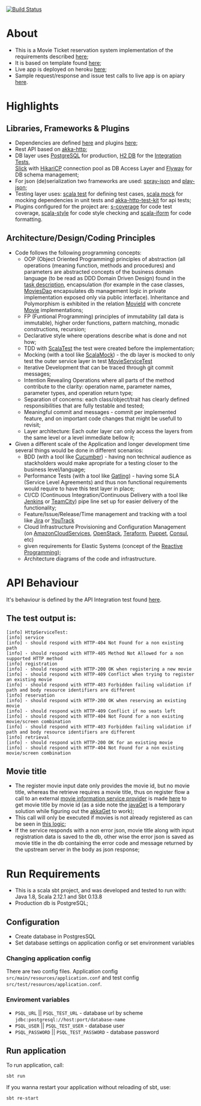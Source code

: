 [![Build Status](https://travis-ci.org/OlegEfrem/movies_rest_service.svg?branch=master)](https://travis-ci.org/OlegEfrem/movies_rest_service)

# About
* This is a Movie Ticket reservation system implementation of the requirements described [here](https://github.com/OlegEfrem/movies_rest_service/blob/master/Assignment.md);
* It is based on template found [here](https://github.com/ArchDev/akka-http-rest);
* Live app is deployed on heroku [here](https://movie-reservation.herokuapp.com/);
* Sample request/response and issue test calls to live app is on apiary [here](http://docs.movieserviceapi.apiary.io). 

# Highlights
## Libraries, Frameworks & Plugins
* Dependencies are defined [here](https://github.com/OlegEfrem/movies_rest_service/blob/master/build.sbt) and 
plugins [here](https://github.com/OlegEfrem/movies_rest_service/blob/master/project/plugins.sbt);
* Rest API based on [akka-http](http://doc.akka.io/docs/akka-http/10.0.5/scala/http/introduction.html);
* DB layer uses [PostgreSQL](https://www.postgresql.org/) for production, [H2 DB](http://www.h2database.com/html/main.html) for the 
[Integration Tests](https://github.com/OlegEfrem/movies_rest_service/blob/master/src/test/scala/com/oef/movies/IntegrationSpec.scala),  
[Slick](http://slick.lightbend.com/) with [HikariCP](https://github.com/brettwooldridge/HikariCP) connection pool as DB Access Layer and
[Flyway](https://flywaydb.org/) for DB schema management;
* For json (de)serialization two frameworks are used: [spray-json](https://github.com/spray/spray-json) and [play-json](https://www.playframework.com/documentation/2.5.x/ScalaJson);
* Testing layer uses: [scala test](http://www.scalatest.org/) for defining test cases, [scala mock](http://scalamock.org/) for mocking dependencies in unit tests and 
[akka-http-test-kit](http://doc.akka.io/docs/akka-http/10.0.5/scala/http/routing-dsl/testkit.html) for api tests;
* Plugins configured for the project are: [s-coverage](https://github.com/scoverage/sbt-scoverage) for code test coverage, [scala-style](http://www.scalastyle.org/) for code style checking and
[scala-iform](https://github.com/scala-ide/scalariform) for code formatting.

## Architecture/Design/Coding Principles
* Code follows the following programming concepts: 
  * OOP (Object Oriented Programming) principles of abstraction (all operations (meaning function, methods and procedures) and parameters are abstracted concepts of the business domain language (to be read as DDD Domain Driven Design) 
  found in the [task description](https://github.com/OlegEfrem/movies_rest_service/blob/master/Assignment.md), encapsulation (for example in the case classes, 
  [MoviesDao](https://github.com/OlegEfrem/movies_rest_service/blob/master/src/main/scala/com/oef/movies/services/dao/Movies.scala) encapsulates db management logic in private implementation exposed only via public interface).
  Inheritance and Polymorphism is exhibited in the relation [MovieId](https://github.com/OlegEfrem/movies_rest_service/blob/master/src/main/scala/com/oef/movies/models/Movie.scala#L3) with 
  concrete [Movie](https://github.com/OlegEfrem/movies_rest_service/blob/master/src/main/scala/com/oef/movies/models/Movie.scala#L8) implementations;
  * FP (Funtional Programming) principles of immutability (all data is immutable), higher order functions, pattern matching, monadic constructions, recursion;
  * Declarative style where operations describe what is done and not how;
  * TDD with [ScalaTest](http://www.scalatest.org/) the test were created before the implementation;
  * Mocking (with a tool like [ScalaMock](http://scalamock.org/)) - the db layer is mocked to only test the outer service layer in
  test [MovieServiceTest](https://github.com/OlegEfrem/movies_rest_service/blob/master/src/test/scala/com/oef/movies/services/MovieServiceTest.scala#L54) 
  * Iterative Development that can be traced through git commit messages;
  * Intention Revealing Operations where all parts of the method contribute to the clarity: operation name, parameter names, parameter types, and operation return type;
  * Separation of concerns: each class/object/trait has clearly defined responsibilities that are fully testable and tested;
  * Meaningful commit and messages - commit per implemented feature, and on important code changes that might be usefull to revisit;
  * Layer architecture: Each outer layer can only access the layers from the same level or a level immediate bellow it; 
* Given a different scale of the Application and longer development time several things would be done in different scenarios: 
  * BDD (with a tool like [Cucumber](https://cucumber.io/)) - having non technical audience as stackholders would make apropriate for a testing closer to the business level/language;
  * Performance Tests (with a tool like [Gatling](http://gatling.io/#/)) - having some SLA (Service Level Agreements) and thus non functional requirements would require to have this test layer in place;
  * CI/CD (Continuous Integration/Continuous Delivery with a tool like [Jenkins](https://jenkins.io/) or [TeamCity](https://www.jetbrains.com/teamcity/)) pipe line set up for easier delivery of the functionality;
  * Feature/Issue/Release/Time management and tracking with a tool like [Jira](https://www.atlassian.com/software/jira) or [YouTrack](https://www.jetbrains.com/youtrack/)
  * Cloud Infrastructure Provisioning and Configuration Management (on [AmazonCloudServices](https://aws.amazon.com/), [OpenStack](https://www.openstack.org/), 
  [Teraform](https://www.terraform.io/), [Puppet](https://puppet.com/), [Consul](https://www.consul.io/), etc)
  * given requirements for Elastic Systems (concept of the [Reactive Programming](http://www.reactivemanifesto.org/));
  * Architecture diagrams of the code and infrastructure.

# API Behaviour
It's behaviour is defined by the API Integration test found [here](https://github.com/OlegEfrem/movies_rest_service/blob/master/src/test/scala/com/oef/movies/http/HttpServiceTest.scala).
## The test output is: 
```aidl
[info] HttpServiceTest:
[info] service
[info] - should respond with HTTP-404 Not Found for a non existing path
[info] - should respond with HTTP-405 Method Not Allowed for a non supported HTTP method
[info] registration
[info] - should respond with HTTP-200 OK when registering a new movie
[info] - should respond with HTTP-409 Conflict when trying to register an existing movie
[info] - should respond with HTTP-403 Forbidden failing validation if path and body resource identifiers are different
[info] reservation
[info] - should respond with HTTP-200 OK when reserving an existing movie
[info] - should respond with HTTP-409 Conflict if no seats left
[info] - should respond with HTTP-404 Not Found for a non existing movie/screen combination
[info] - should respond with HTTP-403 Forbidden failing validation if path and body resource identifiers are different
[info] retrieval
[info] - should respond with HTTP-200 OK for an existing movie
[info] - should respond with HTTP-404 Not Found for a non existing movie/screen combination
```
## Movie title
* The register movie input date only provides the movie id, but no movie title, whereas the retrieve requires a movie title, thus on register flow a call to an external [movie information service provider](http://www.myapifilms.com/index.do)
is made [here](https://github.com/OlegEfrem/movies_rest_service/blob/master/src/main/scala/com/oef/movies/services/external/ImdbService.scala) to get movie title by movie id 
(as a side note the [javaGet](https://github.com/OlegEfrem/movies_rest_service/blob/master/src/main/scala/com/oef/movies/services/external/ImdbService.scala#L33) is a temporary solution while 
figuring out the [akkaGet](https://github.com/OlegEfrem/movies_rest_service/blob/master/src/main/scala/com/oef/movies/services/external/ImdbService.scala#L50) to work);
* This call will only be executed if movies is not already registered as can be seen in [this logic](https://github.com/OlegEfrem/movies_rest_service/blob/master/src/main/scala/com/oef/movies/services/MovieService.scala#L36);
* If the service responds with a non error json, movie title along with input registration data is saved to the db, other wise the error json is saved as movie title in the db containing the error code and message returned by the 
upstream server in the body as json response;

# Run Requirements
* This is a scala sbt project, and was developed and tested to run with: Java 1.8, Scala 2.12.1 and Sbt 0.13.8
* Production db is PostgreSQL;

## Configuration
* Create database in PostgresSQL 
* Set database settings on application config or set environment variables

### Changing application config
There are two config files. Application config `src/main/resources/application.conf` and test config `src/test/resources/application.conf`.

### Enviroment variables
- `PSQL_URL` || `PSQL_TEST_URL` - database url by scheme `jdbc:postgresql://host:port/database-name`
- `PSQL_USER` || `PSQL_TEST_USER` - database user
- `PSQL_PASSWORD` || `PSQL_TEST_PASSWORD` - database password

## Run application
To run application, call:
```
sbt run
```
If you wanna restart your application without reloading of sbt, use:
```
sbt re-start
```

